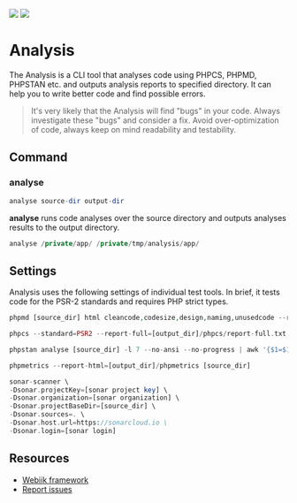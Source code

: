 <p align="left">
<img src="https://img.shields.io/packagist/l/webiik/webiik.svg"/>
<img src="https://img.shields.io/badge/dependencies-5-brightgreen.svg"/>
</p>

Analysis
========
The Analysis is a CLI tool that analyses code using PHPCS, PHPMD, PHPSTAN etc. and outputs analysis reports to specified directory. It can help you to write better code and find possible errors.

> It's very likely that the Analysis will find "bugs" in your code. Always investigate these "bugs" and consider a fix. Avoid over-optimization of code, always keep on mind readability and testability.      

Command
-------
### analyse
```php
analyse source-dir output-dir
```
**analyse** runs code analyses over the source directory and outputs analyses results to the output directory.
```php
analyse /private/app/ /private/tmp/analysis/app/
```

Settings
--------
Analysis uses the following settings of individual test tools. In brief, it tests code for the PSR-2 standards and requires PHP strict types.
```php
phpmd [source_dir] html cleancode,codesize,design,naming,unusedcode --reportfile [output_dir]/phpmd/index.html
```
```php
phpcs --standard=PSR2 --report-full=[output_dir]/phpcs/report-full.txt --report-code=[output_dir]/phpcs/report-code.txt [source_dir]
```
```php
phpstan analyse [source_dir] -l 7 --no-ansi --no-progress | awk '{$1=$1;print}' > [output_dir]/phpstan/result.txt
```
```php
phpmetrics --report-html=[output_dir]/phpmetrics [source_dir]
```
```php
sonar-scanner \
-Dsonar.projectKey=[sonar project key] \
-Dsonar.organization=[sonar organization] \
-Dsonar.projectBaseDir=[source_dir] \
-Dsonar.sources=. \
-Dsonar.host.url=https://sonarcloud.io \
-Dsonar.login=[sonar login]
```

Resources
---------
* [Webiik framework][1]
* [Report issues][2]

[1]: https://github.com/webiik/webiik
[2]: https://github.com/webiik/webiik/issues